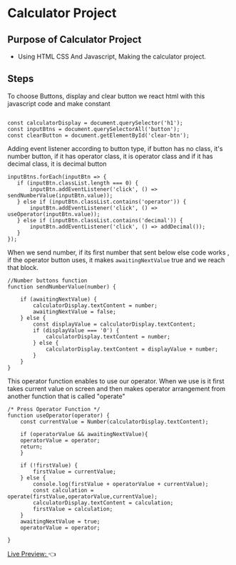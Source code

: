 # Calculator Project

## Purpose of Calculator Project  
- Using HTML CSS And Javascript, Making the calculator project.  

## Steps  

 To choose Buttons, display and clear button we react html with this javascript code and make constant  

```
  
const calculatorDisplay = document.querySelector('h1');
const inputBtns = document.querySelectorAll('button');
const clearButton = document.getElementById('clear-btn');

```

 Adding event listener according to button type, if button has no class, it's number button, if it has operator class, it is operator class and if it has decimal class, it is decimal button  
 
 ``` 
 inputBtns.forEach(inputBtn => {
    if (inputBtn.classList.length === 0) {
        inputBtn.addEventListener('click', () => sendNumberValue(inputBtn.value));
    } else if (inputBtn.classList.contains('operator')) {
        inputBtn.addEventListener('click', () => useOperator(inputBtn.value));
    } else if (inputBtn.classList.contains('decimal')) {
        inputBtn.addEventListener('click', () => addDecimal());
    }
});
 ```
 
When we send number, if its first number that sent below else code works , if the operator button uses, it makes `awaitingNextValue` true and we reach that block.  
``` 
//Number buttons function
function sendNumberValue(number) {

    if (awaitingNextValue) {
        calculatorDisplay.textContent = number;
        awaitingNextValue = false;
    } else {
        const displayValue = calculatorDisplay.textContent;
        if (displayValue === '0') {
            calculatorDisplay.textContent = number;
        } else {
            calculatorDisplay.textContent = displayValue + number;
        }
    }
}
```

This operator function enables to use our operator. When we use is it first takes current value on screen and then makes operator arrangement from another function that is called "operate"    

``` 
/* Press Operator Function */
function useOperator(operator) {
    const currentValue = Number(calculatorDisplay.textContent);

    if (operatorValue && awaitingNextValue){
    operatorValue = operator;
    return;
    }

    if (!firstValue) {
        firstValue = currentValue;
    } else {
        console.log(firstValue + operatorValue + currentValue);
        const calculation = operate(firstValue,operatorValue,currentValue);
        calculatorDisplay.textContent = calculation;
        firstValue = calculation;
    }
    awaitingNextValue = true;
    operatorValue = operator;

}
```


[Live Preview: ](https://burakkepuc.github.io/Calculator/):point_left:  
 
 
